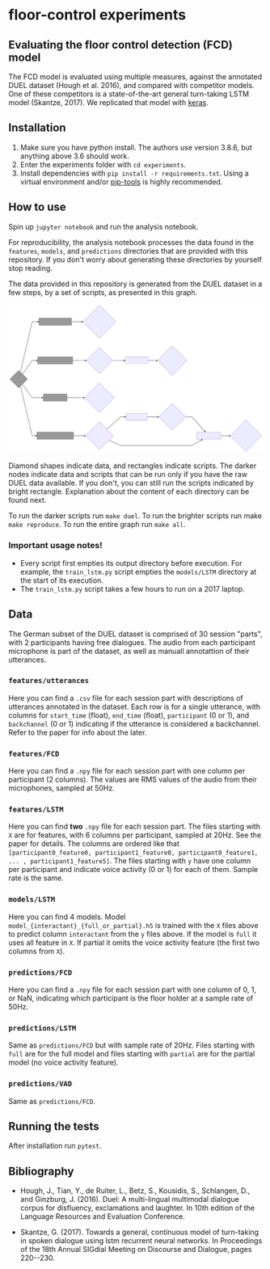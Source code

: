 # floor-control experiments

## Evaluating the floor control detection (FCD) model

The FCD model is evaluated using multiple measures, against the annotated DUEL dataset (Hough et al. 2016), and compared with competitor models.
One of these competitors is a state-of-the-art general turn-taking LSTM model (Skantze, 2017).
We replicated that model with [keras](https://keras.io/).

## Installation

1. Make sure you have python install. The authors use version 3.8.6, but anything above 3.6 should work.
1. Enter the experiments folder with `cd experiments`.
1. Install dependencies with ``pip install -r requirements.txt``. Using a virtual environment and/or [pip-tools](https://github.com/jazzband/pip-tools) is highly recommended.

## How to use

Spin up `jupyter notebook` and run the analysis notebook.

For reproducibility, the analysis notebook processes the data found in the `features`, `models`, and `predictions` directories that are provided with this repository. If you don't worry about generating these directories by yourself stop reading.

The data provided in this repository is generated from the DUEL dataset in a few steps, by a set of scripts, as presented in this graph.

![](graphics/pipeline_graph.svg)

Diamond shapes indicate data, and rectangles indicate scripts. The darker nodes indicate data and scripts that can be run only if you have the raw DUEL data available. If you don't, you can still run the scripts indicated by bright rectangle. Explanation about the content of each directory can be found next.

To run the darker scripts run `make duel`. To run the brighter scripts run make `make reproduce`. To run the entire graph run `make all`.

### Important usage notes!

- Every script first empties its output directory before execution. For example, the `train_lstm.py` script empties the `models/LSTM` directory at the start of its execution.
- The `train_lstm.py` script takes a few hours to run on a 2017 laptop.

## Data

The German subset of the DUEL dataset is comprised of 30 session "parts", with 2 participants having free dialogues. The audio from each participant microphone is part of the dataset, as well as manuall annotattion of their utterances.

### `features/utterances`

Here you can find a `.csv` file for each session part with descriptions of utterances annotated in the dataset. Each row is for a single utterance, with columns for `start_time` (float), `end_time` (float), `participant` (0 or 1), and `backchannel` (0 or 1) indicating if the utterance is considered a backchannel. Refer to the paper for info about the later.

### `features/FCD`

Here you can find a `.npy` file for each session part with one column per participant (2 columns). The values are RMS values of the audio from their microphones, sampled at 50Hz.

### `features/LSTM`

Here you can find **two** `.npy` file for each session part. The files starting with `X` are for features, with 6 columns per participant, sampled at 20Hz. See the paper for details. The columns are ordered like that `[participant0_feature0, participant1_feature0, participant0_feature1, ... , participant1_feature5]`. The files starting with `y` have one column per participant and indicate voice activity (0 or 1) for each of them. Sample rate is the same.

### `models/LSTM`

Here you can find 4 models. Model `model_{interactant}_{full_or_partial}.h5` is trained with the `X` files above to predict column `interactant` from the `y` files above. If the model is `full` it uses all feature in `X`. If partial it omits the voice activity feature (the first two columns from `X`).

### `predictions/FCD`

Here you can find a `.npy` file for each session part with one column of 0, 1, or NaN, indicating which participant is the floor holder at a sample rate of 50Hz.

### `predictions/LSTM`

Same as `predictions/FCD` but with sample rate of 20Hz. Files starting with `full` are for the full model and files starting with `partial` are for the partial model (no voice activity feature).

### `predictions/VAD`

Same as `predictions/FCD`.

## Running the tests

After installation run `pytest`.

## Bibliography

- Hough, J., Tian, Y., de Ruiter, L., Betz, S., Kousidis, S., Schlangen, D., and Ginzburg, J. (2016). Duel: A multi-lingual multimodal dialogue corpus for disfluency, exclamations and laughter. In 10th edition of the Language Resources and Evaluation Conference.

- Skantze, G. (2017). Towards a general, continuous model of turn-taking in spoken dialogue using lstm recurrent neural networks. In Proceedings of the 18th Annual SIGdial Meeting on Discourse and Dialogue, pages 220--230.
